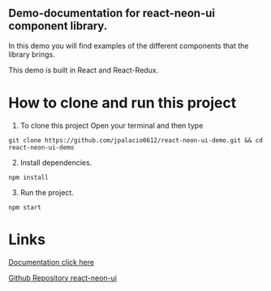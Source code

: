 ## Demo-documentation for react-neon-ui component library.

In this demo you will find examples of the different components that the library brings.

This demo is built in React and React-Redux.

# How to clone and run this project

1. To clone this project Open your terminal and then type

```
git clone https://github.com/jpalacio0612/react-neon-ui-demo.git && cd react-neon-ui-demo
```

2. Install dependencies.

```
npm install
```

3. Run the project.

```
npm start
```

# Links

[Documentation click here](https://react-neon-ui-demo.vercel.app/)

[Github Repository react-neon-ui](https://github.com/jpalacio0612/react-neon-ui)
